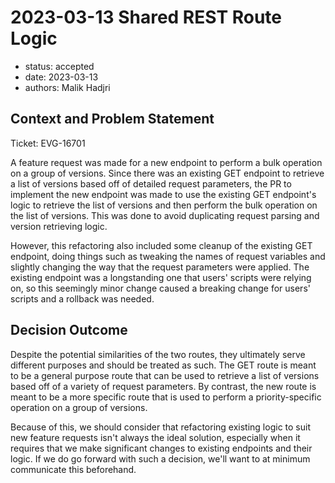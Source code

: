 # 2023-03-13 Shared REST Route Logic

* status: accepted
* date: 2023-03-13
* authors: Malik Hadjri

## Context and Problem Statement

Ticket: EVG-16701

A feature request was made for a new endpoint to perform a bulk operation on a group of versions. Since there was an existing GET endpoint to retrieve a list of versions based off of detailed request parameters, the
PR to implement the new endpoint was made to use the existing GET endpoint's logic to retrieve the list of versions and then perform the bulk operation on the list of versions. This was done to avoid duplicating request parsing and version retrieving
logic.

However, this refactoring also included some cleanup of the existing GET endpoint, doing things such as tweaking the names of request variables and slightly changing the way that the request parameters were applied.
The existing endpoint was a longstanding one that users' scripts were relying on, so this seemingly minor change caused a breaking change for users' scripts and a rollback was needed.


## Decision Outcome
Despite the potential similarities of the two routes, they ultimately serve different purposes and should be treated as such. The GET route is meant to be a general purpose route that can be used to retrieve a list of versions based off of a variety of request parameters. By contrast, the new route is meant to be a more specific route that is used to perform a priority-specific operation on a group of versions.

Because of this, we should consider that refactoring existing logic to suit new feature requests isn't always the ideal solution, especially when it requires that we make significant changes to existing endpoints and their logic. If we do go forward with such a decision, we'll want to at minimum communicate this beforehand.